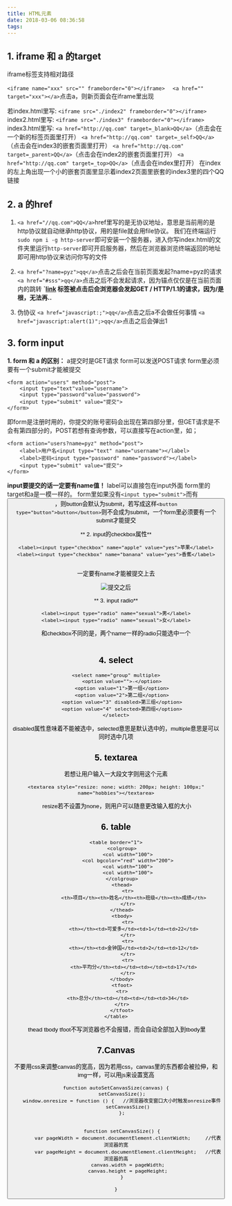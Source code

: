 ```yaml
---
title: HTML元素
date: 2018-03-06 08:36:58
tags:
---
```

## 1. iframe 和 a 的target
iframe标签支持相对路径

`<iframe name="xxx" src="" frameborder="0"></iframe>  `
`<a href="" target="xxx"></a>`点击a，则新页面会在iframe里出现

若index.html里写:
`<iframe src="./index2" frameborder="0"></iframe>  `
index2.html里写:
`<iframe src="./index3" frameborder="0"></iframe>`
index3.html里写:
`<a href="http://qq.com" target=_blank>QQ</a>`（点击会在一个新的标签页面里打开）
`<a href="http://qq.com" target=_self>QQ</a>`（点击会在index3的嵌套页面里打开）
`<a href="http://qq.com" target=_parent>QQ</a>`（点击会在index2的嵌套页面里打开）
`<a href="http://qq.com" target=_top>QQ</a>`（点击会在index里打开）
在index的左上角出现一个小的嵌套页面里显示着index2页面里嵌套的index3里的四个QQ链接

## 2. a 的href
1. `<a href="//qq.com">QQ</a>`href里写的是无协议地址，意思是当前用的是http协议就自动继承http协议，用的是file就会用file协议。
我们在终端运行`sudo npm i -g http-server`即可安装一个服务器，进入你写index.html的文件夹里运行`http-server`即可开启服务器，然后在浏览器浏览终端返回的地址即可用http协议来访问你写的文件

2. `<a href="?name=pyz">qq</a>`点击之后会在当前页面发起?name=pyz的请求
`<a href="#sss">qq</a>`点击之后不会发起请求，因为锚点仅仅是在当前页面内的跳转
**`<a href="/..">link</a> 标签被点击后会浏览器会发起GET / HTTP/1.1的请求，因为/是根，无法再..**
3. 伪协议
 `<a href="javascript:;">qq</a>`点击之后a不会做任何事情
`<a href="javascript:alert(1)";>qq</a>`点击之后会弹出1

## 3. form input
**1. form 和 a 的区别：**
a提交时是GET请求
form可以发送POST请求
form里必须要有一个submit才能被提交
```
<form action="users" method="post">
    <input type="text"value="username">
    <input type="password"value="password">
    <input type="submit" value="提交">
</form>
```
即form是注册时用的，你提交的账号密码会出现在第四部分里，但GET请求是不会有第四部分的，POST若想有查询参数，可以直接写在action里，如；
```
<form action="users?name=pyz" method="post">
    <label>用户名<input type="text" name="username"></label>
    <label>密码<input type="password" name="password"></label>
    <input type="submit" value="提交">
</form>
```
**input要提交的话一定要有name值！**
label可以直接包在input外面
form里的target和a是一模一样的。
form里如果没有`<input type="submit">`而有<button>，则button会默认为submit，若写成这样`<button type="button">button</button>`则不会成为submit，一个form里必须要有一个submit才能提交

** 2. input的checkbox属性**
 
```
<label><input type="checkbox" name="apple" value="yes">苹果</label>
<label><input type="checkbox" name="banana" value="yes">香蕉</label>
```
![<checkbox>](/images/checkbox.png)

一定要有name才能被提交上去

![提交之后](/images/提交之后.png)

** 3. input radio**
```
<label><input type="radio" name="sexual">男</label>
<label><input type="radio" name="sexual">女</label>
```
和checkbox不同的是，两个name一样的radio只能选中一个

![<radio>](/images/radio.png)

## 4. select
```
<select name="group" multiple>
    <option value="">-</option>
    <option value="1">第一组</option>
    <option value="2">第二组</option>
    <option value="3" disabled>第三组</option>
    <option value="4" selected>第四组</option>
</select>
```
![<select>](/images/select.png)disabled属性意味着不能被选中，selected意思是默认选中的，multiple意思是可以同时选中几项

## 5. textarea
若想让用户输入一大段文字则用这个元素
```
<textarea style="resize: none; width: 200px; height: 100px;"  name="hobbies"></textarea>
```
![<textarea>](/images/textarea.png)
resize若不设置为none，则用户可以随意更改输入框的大小

## 6. table
```
<table border="1">
    <colgroup>
        <col width="100">
        <col bgcolor="red" width="200">
        <col width="100">
        <col width="100">
    </colgroup>
    <thead>
        <tr>
            <th>项目</th><th>姓名</th><th>班级</th><th>成绩</th>
        </tr>
    </thead>
    <tbody>
        <tr>
            <th></th><td>可爱多</td><td>1</td><td>22</td>
        </tr>
        <tr>
            <th></th><td>金钟国</td><td>2</td><td>12</td>
        </tr>
        <tr>
            <th>平均分</th><td></td><td></td><td>17</td>
        </tr>
    </tbody>
    <tfoot>
    <tr>
        <th>总分</th><td></td><td></td><td>34</td>
    </tr>
    </tfoot>
</table>
```
![<table>](/images/table.png)
thead  tbody tfoot不写浏览器也不会报错，而会自动全部加入到tbody里


## 7.Canvas
不要用css来调整canvas的宽高，因为若用css，canvas里的东西都会被拉伸，和img一样，可以用js来设置宽高
```
function autoSetCanvasSize(canvas) {
    setCanvasSize();
    window.onresize = function () {   //浏览器改变窗口大小时触发onresize事件
        setCanvasSize()
    };


    function setCanvasSize() {
        var pageWidth = document.documentElement.clientWidth;     //代表浏览器的宽
        var pageHeight = document.documentElement.clientHeight;   //代表浏览器的高
        canvas.width = pageWidth;
        canvas.height = pageHeight;
    }

}
```